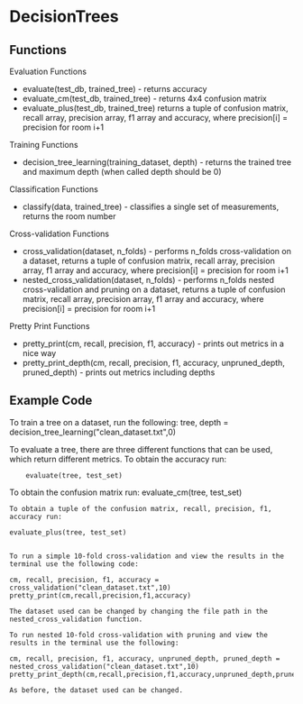 # DecisionTrees

## Functions
Evaluation Functions
- evaluate(test_db, trained_tree) - returns accuracy
- evaluate_cm(test_db, trained_tree) - returns 4x4 confusion matrix
- evaluate_plus(test_db, trained_tree) returns a tuple of confusion matrix, recall array, precision array, f1 array and accuracy, where precision[i] = precision for room i+1

Training Functions
- decision_tree_learning(training_dataset, depth) - returns the trained tree and maximum depth (when called depth should be 0)

Classification Functions
- classify(data, trained_tree) - classifies a single set of measurements, returns the room number

Cross-validation Functions
- cross_validation(dataset, n_folds) - performs n_folds cross-validation on a dataset, returns a tuple of confusion matrix, recall array, precision array, f1 array and accuracy, where precision[i] = precision for room i+1
- nested_cross_validation(dataset, n_folds) - performs n_folds nested cross-validation and pruning on a dataset, returns a tuple of confusion matrix, recall array, precision array, f1 array and accuracy, where precision[i] = precision for room i+1

Pretty Print Functions
- pretty_print(cm, recall, precision, f1, accuracy) - prints out metrics in a nice way
- pretty_print_depth(cm, recall, precision, f1, accuracy, unpruned_depth, pruned_depth) - prints out metrics including depths

## Example Code
To train a tree on a dataset, run the following:
    tree, depth = decision_tree_learning("clean_dataset.txt",0)
    
To evaluate a tree, there are three different functions that can be used, which return different metrics.
To obtain the accuracy run:
```
    evaluate(tree, test_set)
```
To obtain the confusion matrix run:
    evaluate_cm(tree, test_set)
```
To obtain a tuple of the confusion matrix, recall, precision, f1, accuracy run:
```
    evaluate_plus(tree, test_set)
```

To run a simple 10-fold cross-validation and view the results in the terminal use the following code:
```
    cm, recall, precision, f1, accuracy = cross_validation("clean_dataset.txt",10)
    pretty_print(cm,recall,precision,f1,accuracy)
```
The dataset used can be changed by changing the file path in the nested_cross_validation function.

To run nested 10-fold cross-validation with pruning and view the results in the terminal use the following:
```
    cm, recall, precision, f1, accuracy, unpruned_depth, pruned_depth = nested_cross_validation("clean_dataset.txt",10)
    pretty_print_depth(cm,recall,precision,f1,accuracy,unpruned_depth,pruned_depth)
```
As before, the dataset used can be changed.
